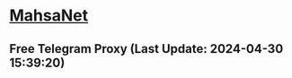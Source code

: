 
# [MahsaNet](https://t.me/mahsa_net)
## Free Telegram Proxy (Last Update: 2024-04-30 15:39:20)

    